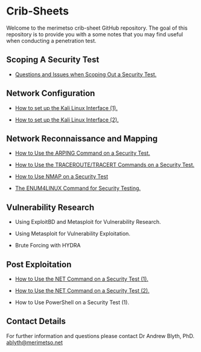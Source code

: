 # Crib-Sheets

Welcome to the merimetso crib-sheet GitHub repository. The goal of this repository is to provide you with a some notes that you may find useful when conducting a penetration test.

## Scoping A Security Test

* [Questions and Issues when Scoping Out a Security Test.](https://github.com/Merimetso-Code/Crib-Sheets/blob/main/Penitration%20Test%20Scoping%20Document%20Crib%20Sheet.pdf)

## Network Configuration

* [How to set up the Kali Linux Interface (1).](https://github.com/Merimetso-Code/Crib-Sheets/blob/main/Kali%20Network%20Configuration%20Crib%20Sheet%201.pdf)

* [How to set up the Kali Linux Interface (2).](https://github.com/Merimetso-Code/Crib-Sheets/blob/main/Kali%20Network%20Configuration%20Crib%20Sheet%202.pdf)

## Network Reconnaissance and Mapping

* [How to Use the ARPING Command on a Security Test.](https://github.com/Merimetso-Code/Crib-Sheets/blob/main/The%20ARPing%20Command%20Crib%20Sheet.pdf)

* [How to Use the TRACEROUTE/TRACERT Commands on a Security Test.](https://github.com/Merimetso-Code/Crib-Sheets/blob/main/The%20Tracroute%20Crib%20Sheet.pdf)

* [How to Use NMAP on a Security Test](https://github.com/Merimetso-Code/Crib-Sheets/blob/main/NMAP%20Crib%20Sheet.pdf)

* [The ENUM4LINUX Command for Security Testing.](https://github.com/Merimetso-Code/Crib-Sheets/blob/main/The%20ENUM4LINUX%20Crib%20Sheet.pdf)

## Vulnerability Research

* Using ExploitBD and Metasploit for Vulnerability Research.

* Using Metasploit for Vulnerability Exploitation.

* Brute Forcing with HYDRA

## Post Exploitation

* [How to Use the NET Command on a Security Test (1).](https://github.com/Merimetso-Code/Crib-Sheets/blob/main/The%20NET%20Command%20Crib%20Sheet%201.pdf)

* [How to Use the NET Command on a Security Test (2).](https://github.com/Merimetso-Code/Crib-Sheets/blob/main/The%20NET%20Command%20Crib%20Sheet%202.pdf)

* How to Use PowerShell on a Security Test (1).

## Contact Details

For further information and questions please contact Dr Andrew Blyth, PhD. <ablyth@merimetso.net>
